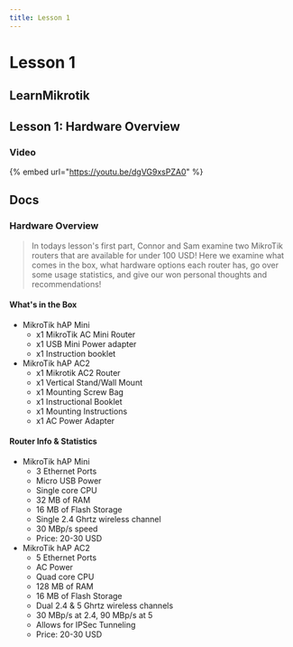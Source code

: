 ```yaml
---
title: Lesson 1
---
```


# Lesson 1

## LearnMikrotik

## Lesson 1: Hardware Overview

### Video

{% embed url="https://youtu.be/dgVG9xsPZA0" %}

## Docs

### Hardware Overview

> In todays lesson's first part, Connor and Sam examine two MikroTik routers that are available for under 100 USD! Here we examine what comes in the box, what hardware options each router has, go over some usage statistics, and give our won personal thoughts and recommendations!

#### What's in the Box

* MikroTik hAP Mini
  * x1 MikroTik AC Mini Router
  * x1 USB Mini Power adapter
  * x1 Instruction booklet
* MikroTik hAP AC2
  * x1 Mikrotik AC2 Router
  * x1 Vertical Stand/Wall Mount
  * x1 Mounting Screw Bag
  * x1 Instructional Booklet
  * x1 Mounting Instructions
  * x1 AC Power Adapter

#### Router Info & Statistics

* MikroTik hAP Mini
  * 3 Ethernet Ports
  * Micro USB Power
  * Single core CPU
  * 32 MB of RAM
  * 16 MB of Flash Storage
  * Single 2.4 Ghrtz wireless channel
  * 30 MBp/s speed
  * Price: 20-30 USD
* MikroTik hAP AC2
  * 5 Ethernet Ports
  * AC Power
  * Quad core CPU
  * 128 MB of RAM
  * 16 MB of Flash Storage
  * Dual 2.4 & 5 Ghrtz wireless channels
  * 30 MBp/s at 2.4, 90 MBp/s at 5
  * Allows for IPSec Tunneling
  * Price: 20-30 USD
